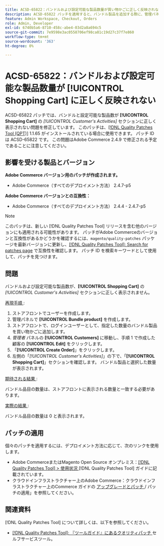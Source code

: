 ```yaml
---
title: ACSD-65822：バンドルおよび設定可能な製品数量が買い物かごに正しく反映されない
description: ACSD-65822 パッチを適用すると、バンドル製品を追加する際に、管理パネルのカスタマーの買い物かごセクションに数量が 0 と表示されるAdobe Commerceの問題が修正されます。
feature: Admin Workspace, Checkout, Orders
role: Admin, Developer
exl-id: 6740b5a6-8710-458c-abe4-03d2a8a694c5
source-git-commit: 7e9598e3ac0558706ef98ca81c19d27c37f7e860
workflow-type: tm+mt
source-wordcount: '363'
ht-degree: 0%

---
```


# ACSD-65822：バンドルおよび設定可能な製品数量が [!UICONTROL Shopping Cart] に正しく反映されない

ACSD-65822 パッチでは、バンドルと設定可能な製品数が **[!UICONTROL Shopping Cart]** の *[!UICONTROL Customer's Activities]* セクションに正しく表示されない問題を修正しています。 このパッチは、[[!DNL Quality Patches Tool (QPT)]](/help/tools/quality-patches-tool/quality-patches-tool-to-self-serve-quality-patches.md) 1.1.65 がインストールされている場合に使用できます。 パッチ ID は ACSD-65822 です。 この問題はAdobe Commerce 2.4.9 で修正される予定であることに注意してください。

## 影響を受ける製品とバージョン

**Adobe Commerce バージョン用のパッチが作成されます。**

* Adobe Commerce（すべてのデプロイメント方法） 2.4.7-p5

**Adobe Commerce バージョンとの互換性：**

* Adobe Commerce（すべてのデプロイメント方法） 2.4.4 - 2.4.7-p5

>[!NOTE]
>
>このパッチは、新しい [!DNL Quality Patches Tool] リリースを含む他のバージョンにも適用される可能性があります。 パッチがAdobe Commerceのバージョンと互換性があるかどうかを確認するには、`magento/quality-patches` パッケージを最新バージョンに更新し、[[!DNL Quality Patches Tool]: Search for patches page](https://experienceleague.adobe.com/tools/commerce-quality-patches/index.html) で互換性を確認します。 パッチ ID を検索キーワードとして使用して、パッチを見つけます。

## 問題

バンドルおよび設定可能な製品数が、**[!UICONTROL Shopping Cart]** の *[!UICONTROL Customer's Activities]* セクションに正しく表示されません。

<u> 再現手順 </u>:

1. ストアフロントでユーザーを作成します。
2. 管理パネルで **[!UICONTROL Bundle product]** を作成します。
3. ストアフロントで、ログインユーザーとして、指定した数量のバンドル製品を買い物かごに追加します。
4. *管理者* パネルの **[!UICONTROL Customers]** に移動し、手順 1 で作成した顧客の **[!UICONTROL Edit]** をクリックします。
5. 「**[!UICONTROL Create Order]**」をクリックします。
6. 左側の「*[!UICONTROL Customer's Activities]*」の下で、「**[!UICONTROL Shopping Cart]**」セクションを確認します。 バンドル製品と選択した数量が表示されます。

<u> 期待される結果 </u>:

バンドル品目の数量は、ストアフロントに表示される数量と一致する必要があります。

<u> 実際の結果 </u>:

バンドル品目の数量は 0 と表示されます。

## パッチの適用

個々のパッチを適用するには、デプロイメント方法に応じて、次のリンクを使用します。

* Adobe CommerceまたはMagento Open Source オンプレミス：[[!DNL Quality Patches Tool] > 使用状況 ](/help/tools/quality-patches-tool/usage.md)[!DNL Quality Patches Tool] ガイドに記載されています。
* クラウドインフラストラクチャー上のAdobe Commerce：クラウドインフラストラクチャー上のCommerce ガイドの [ アップグレードとパッチ ](https://experienceleague.adobe.com/docs/commerce-cloud-service/user-guide/develop/upgrade/apply-patches.html)/ パッチの適用」を参照してください。

## 関連資料

[!DNL Quality Patches Tool] について詳しくは、以下を参照してください。

* [[!DNL Quality Patches Tool]: 『ツールガイド』にあるクオリティパッチ ](/help/tools/quality-patches-tool/quality-patches-tool-to-self-serve-quality-patches.md) セルフサービスツール。
